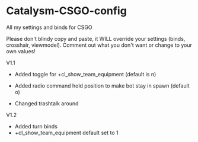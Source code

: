 # Catalysm-CSGO-config


All my settings and binds for CSGO

Please don't blindy copy and paste, it WILL override your settings (binds, crosshair, viewmodel).
Comment out what you don't want or change to your own values!


V1.1

- Added toggle for +cl_show_team_equipment (default is n)
- Added radio command hold position to make bot stay in spawn (default o)

- Changed trashtalk around

V1.2

- Added turn binds
- +cl_show_team_equipment default set to 1

